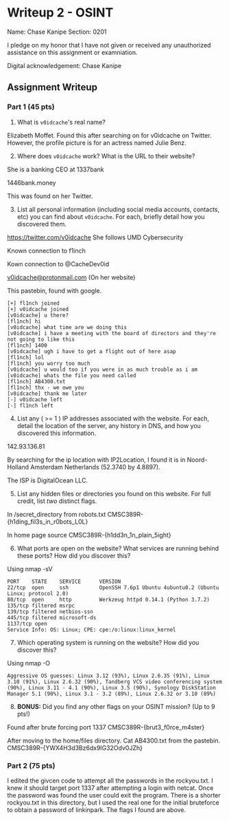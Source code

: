 # Writeup 2 - OSINT

Name: Chase Kanipe
Section: 0201

I pledge on my honor that I have not given or received any unauthorized assistance on this assignment or examniation.

Digital acknowledgement: Chase Kanipe

## Assignment Writeup

### Part 1 (45 pts)

1. What is `v0idcache`'s real name?

Elizabeth Moffet. Found this after searching on for v0idcache on Twitter. However, the profile picture is for an actress named Julie Benz.

2. Where does `v0idcache` work? What is the URL to their website?

She is a banking CEO at 1337bank

1446bank.money

This was found on her Twitter.

3. List all personal information (including social media accounts, contacts, etc) you can find about `v0idcache`. For each, briefly detail how you discovered them.

https://twitter.com/v0idcache
She follows UMD Cybersecurity

Known connection to f1inch

Kown connection to @CacheDev0id

v0idcache@protonmail.com (On her website)

This pastebin, found with google.

```
[+] fl1nch joined
[+] v0idcache joined
[v0idcache] u there?
[fl1nch] hi
[v0idcache] what time are we doing this
[v0idcache] i have a meeting with the board of directors and they're not going to like this
[fl1nch] 1400
[v0idcache] ugh i have to get a flight out of here asap
[fl1nch] lol
[fl1nch] you worry too much
[v0idcache] u would too if you were in as much trouble as i am
[v0idcache] whats the file you need called
[fl1nch] AB4300.txt
[fl1nch] thx - we owe you
[v0idcache] thank me later
[-] v0idcache left
[-] fl1nch left
```

4. List any ( >= 1 ) IP addresses associated with the website. For each, detail the location of the server, any history in DNS, and how you discovered this information.

142.93.136.81

By searching for the ip location with IP2Location, I found it is in Noord-Holland Amsterdam Netherlands (52.3740 by 4.8897).

The ISP is DigitalOcean LLC.

5. List any hidden files or directories you found on this website. For full credit, list *two* distinct flags.

In /secret_directory from robots.txt
CMSC389R-{h1ding_fil3s_in_r0bots_L0L}

In home page source
CMSC389R-{h1dd3n_1n_plain_5ight}

6. What ports are open on the website? What services are running behind these ports? How did you discover this?

Using nmap -sV <ip address>

```
PORT    STATE    SERVICE      VERSION
22/tcp  open     ssh          OpenSSH 7.6p1 Ubuntu 4ubuntu0.2 (Ubuntu Linux; protocol 2.0)
80/tcp  open     http         Werkzeug httpd 0.14.1 (Python 3.7.2)
135/tcp filtered msrpc
139/tcp filtered netbios-ssn
445/tcp filtered microsoft-ds
1137/tcp open
Service Info: OS: Linux; CPE: cpe:/o:linux:linux_kernel
```

7. Which operating system is running on the website? How did you discover this?

Using nmap -O <ip address>

```
Aggressive OS guesses: Linux 3.12 (93%), Linux 2.6.35 (91%), Linux 3.10 (91%), Linux 2.6.32 (90%), Tandberg VCS video conferencing system (90%), Linux 3.11 - 4.1 (90%), Linux 3.5 (90%), Synology DiskStation Manager 5.1 (90%), Linux 3.1 - 3.2 (89%), Linux 2.6.32 or 3.10 (89%)
```

8. **BONUS:** Did you find any other flags on your OSINT mission? (Up to 9 pts!)

Found after brute forcing port 1337
CMSC389R-{brut3_f0rce_m4ster}

After moving to the home/files directory. Cat AB4300.txt from the pastebin.
CMSC389R-{YWX4H3d3Bz6dx9lG32Odv0JZh}



### Part 2 (75 pts)

I edited the givcen code to attempt all the passwords in the rockyou.txt. I knew it should target port 1337 after attempting a login with netcat. Once the password was found the user could exit the program. There is a shorter rockyou.txt in this directory, but I used the real one for the initial bruteforce to obtain a password of linkinpark. The flags I found are above.
